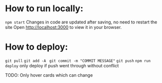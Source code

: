 # How to run locally:
`npm start`
Changes in code are updated after saving, no need to restart the site
Open [http://localhost:3000](http://localhost:3000) to view it in your browser.


# How to deploy:
`git pull`
`git add -A `
`git commit -m "COMMIT MESSAGE"`
`git push`
`npm run deploy`
only deploy if push went through without conflict

TODO: 
Only hover cards which can change

